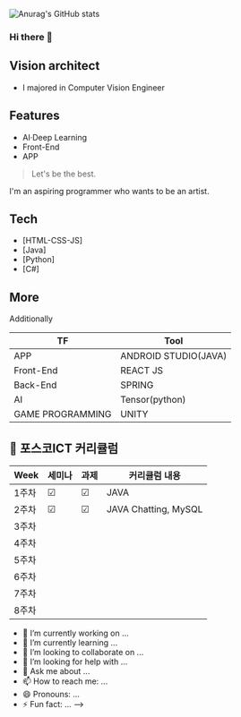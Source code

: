 ![Anurag's GitHub stats](https://github-readme-stats.vercel.app/api?username=ekc1467&theme=maroongold&show_icons=true)


### Hi there 👋


## Vision architect

- I majored in Computer Vision Engineer

## Features

- AI·Deep Learning
- Front-End
- APP

> Let's be the best.


I'm an aspiring programmer who wants to be an artist.

## Tech

- [HTML-CSS-JS]
- [Java] 
- [Python] 
- [C#]

## More
Additionally

|  TF| Tool |
| ------ | ------ |
| APP | ANDROID STUDIO(JAVA) |
| Front-End | REACT JS |
| Back-End | SPRING |
| AI | Tensor(python) |
| GAME PROGRAMMING | UNITY |


##  🍎 포스코ICT 커리큘럼

| Week | 세미나 | 과제 |커리큘럼 내용 |
| ------ | -- | -- |----------- |
| 1주차 | ☑ | ☑ | JAVA |
| 2주차 | ☑ | ☑ | JAVA Chatting, MySQL |
| 3주차 |  |  |  |
| 4주차 |  |  |  |
| 5주차 |  |  |  |
| 6주차 |  |  |  |
| 7주차 |  |  |  |
| 8주차 |  |  |  |



- 🔭 I’m currently working on ...
- 🌱 I’m currently learning ...
- 👯 I’m looking to collaborate on ...
- 🤔 I’m looking for help with ...
- 💬 Ask me about ...
- 📫 How to reach me: ...
- 😄 Pronouns: ...
- ⚡ Fun fact: ...
-->
